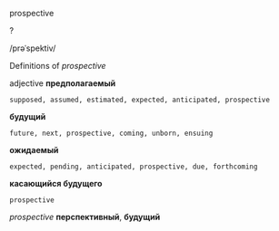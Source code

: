 prospective

?

/prəˈspektiv/

Definitions of _prospective_

adjective
**предполагаемый**

    supposed, assumed, estimated, expected, anticipated, prospective
**будущий**

    future, next, prospective, coming, unborn, ensuing
**ожидаемый**

    expected, pending, anticipated, prospective, due, forthcoming
**касающийся будущего**

    prospective

_prospective_
**перспективный**, **будущий**
